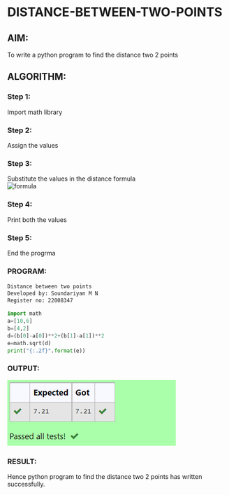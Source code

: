 # DISTANCE-BETWEEN-TWO-POINTS

## AIM:
To write a python program to find the distance two 2 points
## ALGORITHM:
### Step 1: 
Import math library
### Step 2: 
Assign the values
### Step 3: 
Substitute the values in the distance formula  
![formula](formula.JPG)
### Step 4: 
Print both the values
### Step 5: 
End the progrma
### PROGRAM:
```
Distance between two points
Developed by: Soundariyan M N
Register no: 22008347
```
```python
import math 
a=[10,6]
b=[4,2]
d=(b[0]-a[0])**2+(b[1]-a[1])**2
e=math.sqrt(d)
print("{:.2f}".format(e))
```


### OUTPUT:
![model](output.png)


### RESULT:
Hence python program to find the distance two 2 points has written successfully.
